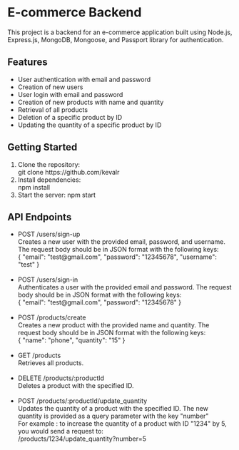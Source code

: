 <h1>E-commerce Backend</h1>
<p>This project is a backend for an e-commerce application built using Node.js, Express.js, MongoDB, Mongoose, and Passport library for authentication.</p>

<h2>Features</h2>
<ul>
<li>User authentication with email and password</li>
<li>Creation of new users</li>
<li>User login with email and password</li>
<li>Creation of new products with name and quantity</li>
<li>Retrieval of all products</li>
<li>Deletion of a specific product by ID</li>
<li>Updating the quantity of a specific product by ID</li>
</ul>

<h2>Getting Started</h2>
<ol>
<li>Clone the repository: <br> git clone https://github.com/kevalr
</li>
<li>Install dependencies: <br> npm install</li>
<li>Start the server: npm start<br> </li>
</ol>

<h2>API Endpoints</h2>
<ul>
  <li>
     POST /users/sign-up <br>
     Creates a new user with the provided email, password, and username. The request body should be in JSON format with the following keys: <br>
     {
    "email": "test@gmail.com",
    "password": "12345678",
    "username": "test"
}
  </li>
  <br>
  <li>
     POST /users/sign-in <br>
     Authenticates a user with the provided email and password. The request body should be in JSON format with the following keys: <br>
     {
    "email": "test@gmail.com",
    "password": "12345678"
}
  </li>
  <br>
  <li>
     POST /products/create <br>
     Creates a new product with the provided name and quantity. The request body should be in JSON format with the following keys: <br>
     {
    "name": "phone",
    "quantity": "15"
    }
  </li>
  <br>
  <li> 
  GET /products
  <br />
  Retrieves all products.
  </li>
  <br>
  <li> 
    DELETE /products/:productId
  <br />
    Deletes a product with the specified ID.
  </li>
  <br>
  <li> 
  POST /products/:productId/update_quantity
  <br />
  Updates the quantity of a product with the specified ID. The new quantity is provided as a query parameter with the key "number"
  <br />
  For example :  to increase the quantity of a product with ID "1234" by 5, you would send a request to: <br>
  /products/1234/update_quantity?number=5
  </li>
</ul>
